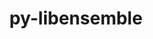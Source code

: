 ---
title: "py-libensemble"
layout: cache
categories: [package, develop]
meta: {"compilers": ["gcc@11.4.0", "intel-oneapi-compilers@2025.1.0"], "num_specs": 73, "num_specs_by_stack": {"e4s-neoverse-v2": 25, "e4s-oneapi": 24, "root": 73}, "oss": ["ubuntu22.04"], "platforms": ["linux"], "stacks": ["e4s-neoverse-v2", "e4s-oneapi", "root"], "targets": ["neoverse_v2", "x86_64_v3"], "versions": ["1.4.3", "1.5.0"]}
spec_details: [{"compiler": "intel-oneapi-compilers@2025.1.0", "hash": "27tywsjdxjkozl4q73zppic4jfs5ocab", "os": "ubuntu22.04", "platform": "linux", "size": "-", "stacks": ["e4s-oneapi", "root"], "target": "x86_64_v3", "variants": ["build_system=python_pip", "~deap", "+mpi", "~mpmath", "~nlopt", "~petsc4py", "~scipy", "~tasmanian"], "versions": ["1.4.3"]}, {"compiler": "gcc@11.4.0", "hash": "2enkr62l5t3syz4avlpo5j4wrew7zsc7", "os": "ubuntu22.04", "platform": "linux", "size": "-", "stacks": ["e4s-neoverse-v2", "root"], "target": "neoverse_v2", "variants": ["build_system=python_pip", "~deap", "+mpi", "~mpmath", "~nlopt", "~petsc4py", "~scipy", "~tasmanian"], "versions": ["1.5.0"]}, {"compiler": "intel-oneapi-compilers@2025.1.0", "hash": "2oad6su7mehng7ama2rcrgp5uui24wqv", "os": "ubuntu22.04", "platform": "linux", "size": "-", "stacks": ["e4s-oneapi", "root"], "target": "x86_64_v3", "variants": ["build_system=python_pip", "~deap", "+mpi", "~mpmath", "~nlopt", "~petsc4py", "~scipy", "~tasmanian"], "versions": ["1.5.0"]}, {"compiler": "gcc@11.4.0", "hash": "3ebpu4ybzjaz2mb457cqrelsskndssfh", "os": "ubuntu22.04", "platform": "linux", "size": "-", "stacks": ["e4s-neoverse-v2", "root"], "target": "neoverse_v2", "variants": ["build_system=python_pip", "~deap", "+mpi", "~mpmath", "~nlopt", "~petsc4py", "~scipy", "~tasmanian"], "versions": ["1.5.0"]}, {"compiler": "gcc@11.4.0", "hash": "3tnql3hf23bqozrreyupazhd63t6tnpb", "os": "ubuntu22.04", "platform": "linux", "size": "-", "stacks": ["e4s-neoverse-v2", "root"], "target": "neoverse_v2", "variants": ["build_system=python_pip", "~deap", "+mpi", "~mpmath", "~nlopt", "~petsc4py", "~scipy", "~tasmanian"], "versions": ["1.5.0"]}, {"compiler": "gcc@11.4.0", "hash": "44hfqyud3xu525h7nfbc7zby7jywzpkr", "os": "ubuntu22.04", "platform": "linux", "size": "-", "stacks": ["e4s-neoverse-v2", "root"], "target": "neoverse_v2", "variants": ["build_system=python_pip", "~deap", "+mpi", "~mpmath", "~nlopt", "~petsc4py", "~scipy", "~tasmanian"], "versions": ["1.5.0"]}, {"compiler": "gcc@11.4.0", "hash": "4adgq4axir26fwlatd4s22ikxdoguhzs", "os": "ubuntu22.04", "platform": "linux", "size": "-", "stacks": ["root"], "target": "x86_64_v3", "variants": ["build_system=python_pip", "~deap", "+mpi", "~mpmath", "~nlopt", "~petsc4py", "~scipy", "~tasmanian"], "versions": ["1.5.0"]}, {"compiler": "gcc@11.4.0", "hash": "4o4rg66fwcpsspsbupovg2s3zmppet7s", "os": "ubuntu22.04", "platform": "linux", "size": "-", "stacks": ["root"], "target": "x86_64_v3", "variants": ["build_system=python_pip", "~deap", "+mpi", "~mpmath", "~nlopt", "~petsc4py", "~scipy", "~tasmanian"], "versions": ["1.4.3"]}, {"compiler": "gcc@11.4.0", "hash": "55szdijxja3bwjdntqk6lugsqqunyj5x", "os": "ubuntu22.04", "platform": "linux", "size": "-", "stacks": ["e4s-neoverse-v2", "root"], "target": "neoverse_v2", "variants": ["build_system=python_pip", "~deap", "+mpi", "~mpmath", "~nlopt", "~petsc4py", "~scipy", "~tasmanian"], "versions": ["1.5.0"]}, {"compiler": "gcc@11.4.0", "hash": "5vmacoo5icanhozdknr4zu2eo2yym3rw", "os": "ubuntu22.04", "platform": "linux", "size": "-", "stacks": ["root"], "target": "x86_64_v3", "variants": ["build_system=python_pip", "~deap", "+mpi", "~mpmath", "~nlopt", "~petsc4py", "~scipy", "~tasmanian"], "versions": ["1.5.0"]}, {"compiler": "intel-oneapi-compilers@2025.1.0", "hash": "5zzghbtg7vx65vvb7j4luj2epy5bxs55", "os": "ubuntu22.04", "platform": "linux", "size": "-", "stacks": ["e4s-oneapi", "root"], "target": "x86_64_v3", "variants": ["build_system=python_pip", "~deap", "+mpi", "~mpmath", "~nlopt", "~petsc4py", "~scipy", "~tasmanian"], "versions": ["1.5.0"]}, {"compiler": "gcc@11.4.0", "hash": "6mo3p53rcely5eo7kq6lnnthqug3ltz3", "os": "ubuntu22.04", "platform": "linux", "size": "-", "stacks": ["e4s-neoverse-v2", "root"], "target": "neoverse_v2", "variants": ["build_system=python_pip", "~deap", "+mpi", "~mpmath", "~nlopt", "~petsc4py", "~scipy", "~tasmanian"], "versions": ["1.5.0"]}, {"compiler": "intel-oneapi-compilers@2025.1.0", "hash": "6t57geqeffepg2w33ejgmqznye4vubff", "os": "ubuntu22.04", "platform": "linux", "size": "-", "stacks": ["e4s-oneapi", "root"], "target": "x86_64_v3", "variants": ["build_system=python_pip", "~deap", "+mpi", "~mpmath", "~nlopt", "~petsc4py", "~scipy", "~tasmanian"], "versions": ["1.5.0"]}, {"compiler": "intel-oneapi-compilers@2025.1.0", "hash": "7mpiaxdqk6etol7kt6xoyoojxq4nsqci", "os": "ubuntu22.04", "platform": "linux", "size": "-", "stacks": ["e4s-oneapi", "root"], "target": "x86_64_v3", "variants": ["build_system=python_pip", "~deap", "+mpi", "~mpmath", "~nlopt", "~petsc4py", "~scipy", "~tasmanian"], "versions": ["1.5.0"]}, {"compiler": "gcc@11.4.0", "hash": "7vuyvjctbmrgchffv4iwuo6knh4jtprs", "os": "ubuntu22.04", "platform": "linux", "size": "-", "stacks": ["root"], "target": "x86_64_v3", "variants": ["build_system=python_pip", "~deap", "+mpi", "~mpmath", "~nlopt", "~petsc4py", "~scipy", "~tasmanian"], "versions": ["1.5.0"]}, {"compiler": "gcc@11.4.0", "hash": "adnvsbztontjfyc2kfuixs2x4pnovtmu", "os": "ubuntu22.04", "platform": "linux", "size": "-", "stacks": ["e4s-neoverse-v2", "root"], "target": "neoverse_v2", "variants": ["build_system=python_pip", "~deap", "+mpi", "~mpmath", "~nlopt", "~petsc4py", "~scipy", "~tasmanian"], "versions": ["1.5.0"]}, {"compiler": "intel-oneapi-compilers@2025.1.0", "hash": "ahtmj4w45mjao4v7mpdmlvvywjdl4o2w", "os": "ubuntu22.04", "platform": "linux", "size": "-", "stacks": ["e4s-oneapi", "root"], "target": "x86_64_v3", "variants": ["build_system=python_pip", "~deap", "+mpi", "~mpmath", "~nlopt", "~petsc4py", "~scipy", "~tasmanian"], "versions": ["1.5.0"]}, {"compiler": "gcc@11.4.0", "hash": "ahvcd27bnusczcignzt7dgghoiz3cs5s", "os": "ubuntu22.04", "platform": "linux", "size": "-", "stacks": ["e4s-neoverse-v2", "root"], "target": "neoverse_v2", "variants": ["build_system=python_pip", "~deap", "+mpi", "~mpmath", "~nlopt", "~petsc4py", "~scipy", "~tasmanian"], "versions": ["1.5.0"]}, {"compiler": "intel-oneapi-compilers@2025.1.0", "hash": "an7h34a3ylgmyurzzzeoqypib4n6fl4f", "os": "ubuntu22.04", "platform": "linux", "size": "-", "stacks": ["e4s-oneapi", "root"], "target": "x86_64_v3", "variants": ["build_system=python_pip", "~deap", "+mpi", "~mpmath", "~nlopt", "~petsc4py", "~scipy", "~tasmanian"], "versions": ["1.5.0"]}, {"compiler": "gcc@11.4.0", "hash": "c4xsoda6v3pww65e6xwnu7rbzeknwjpx", "os": "ubuntu22.04", "platform": "linux", "size": "-", "stacks": ["e4s-neoverse-v2", "root"], "target": "neoverse_v2", "variants": ["build_system=python_pip", "~deap", "+mpi", "~mpmath", "~nlopt", "~petsc4py", "~scipy", "~tasmanian"], "versions": ["1.5.0"]}, {"compiler": "gcc@11.4.0", "hash": "ckpjeyyheq4ztd3h2lhcumvg2tpyfvsb", "os": "ubuntu22.04", "platform": "linux", "size": "-", "stacks": ["root"], "target": "x86_64_v3", "variants": ["build_system=python_pip", "~deap", "+mpi", "~mpmath", "~nlopt", "~petsc4py", "~scipy", "~tasmanian"], "versions": ["1.5.0"]}, {"compiler": "gcc@11.4.0", "hash": "daqejrt7l6xprafuka7hoyfqq2ichzbk", "os": "ubuntu22.04", "platform": "linux", "size": "-", "stacks": ["root"], "target": "x86_64_v3", "variants": ["build_system=python_pip", "~deap", "+mpi", "~mpmath", "~nlopt", "~petsc4py", "~scipy", "~tasmanian"], "versions": ["1.5.0"]}, {"compiler": "gcc@11.4.0", "hash": "dups7fhpj2aoqs5gfr2ztpr24y3ec3br", "os": "ubuntu22.04", "platform": "linux", "size": "-", "stacks": ["e4s-neoverse-v2", "root"], "target": "neoverse_v2", "variants": ["build_system=python_pip", "~deap", "+mpi", "~mpmath", "~nlopt", "~petsc4py", "~scipy", "~tasmanian"], "versions": ["1.5.0"]}, {"compiler": "gcc@11.4.0", "hash": "e6aznyxovwqau6ufvzbmgndzal3ukv5a", "os": "ubuntu22.04", "platform": "linux", "size": "-", "stacks": ["e4s-neoverse-v2", "root"], "target": "neoverse_v2", "variants": ["build_system=python_pip", "~deap", "+mpi", "~mpmath", "~nlopt", "~petsc4py", "~scipy", "~tasmanian"], "versions": ["1.5.0"]}, {"compiler": "gcc@11.4.0", "hash": "evjjn2pxkitwvawyryds6ebaqoep3iq3", "os": "ubuntu22.04", "platform": "linux", "size": "-", "stacks": ["e4s-neoverse-v2", "root"], "target": "neoverse_v2", "variants": ["build_system=python_pip", "~deap", "+mpi", "~mpmath", "~nlopt", "~petsc4py", "~scipy", "~tasmanian"], "versions": ["1.5.0"]}, {"compiler": "intel-oneapi-compilers@2025.1.0", "hash": "ey3iepbowi44qkef32ad4lxkbi72q5gs", "os": "ubuntu22.04", "platform": "linux", "size": "-", "stacks": ["e4s-oneapi", "root"], "target": "x86_64_v3", "variants": ["build_system=python_pip", "~deap", "+mpi", "~mpmath", "~nlopt", "~petsc4py", "~scipy", "~tasmanian"], "versions": ["1.5.0"]}, {"compiler": "gcc@11.4.0", "hash": "frn5tjfjv2oai3b4clpprqpiijg5u5r6", "os": "ubuntu22.04", "platform": "linux", "size": "-", "stacks": ["root"], "target": "x86_64_v3", "variants": ["build_system=python_pip", "~deap", "+mpi", "~mpmath", "~nlopt", "~petsc4py", "~scipy", "~tasmanian"], "versions": ["1.5.0"]}, {"compiler": "intel-oneapi-compilers@2025.1.0", "hash": "fuzf5jbrnyvs2mzhg7ux45eifdsiledz", "os": "ubuntu22.04", "platform": "linux", "size": "-", "stacks": ["e4s-oneapi", "root"], "target": "x86_64_v3", "variants": ["build_system=python_pip", "~deap", "+mpi", "~mpmath", "~nlopt", "~petsc4py", "~scipy", "~tasmanian"], "versions": ["1.5.0"]}, {"compiler": "intel-oneapi-compilers@2025.1.0", "hash": "gjbw2xmqd2a47ghssdqpaebuc2tobbvt", "os": "ubuntu22.04", "platform": "linux", "size": "-", "stacks": ["e4s-oneapi", "root"], "target": "x86_64_v3", "variants": ["build_system=python_pip", "~deap", "+mpi", "~mpmath", "~nlopt", "~petsc4py", "~scipy", "~tasmanian"], "versions": ["1.5.0"]}, {"compiler": "intel-oneapi-compilers@2025.1.0", "hash": "gns5rbbd72kwfkdkvecl6j4z4y2asdvo", "os": "ubuntu22.04", "platform": "linux", "size": "-", "stacks": ["e4s-oneapi", "root"], "target": "x86_64_v3", "variants": ["build_system=python_pip", "~deap", "+mpi", "~mpmath", "~nlopt", "~petsc4py", "~scipy", "~tasmanian"], "versions": ["1.5.0"]}, {"compiler": "intel-oneapi-compilers@2025.1.0", "hash": "h4v277h4zj6wxgtkv6iwm6k54ykcuxr6", "os": "ubuntu22.04", "platform": "linux", "size": "-", "stacks": ["e4s-oneapi", "root"], "target": "x86_64_v3", "variants": ["build_system=python_pip", "~deap", "+mpi", "~mpmath", "~nlopt", "~petsc4py", "~scipy", "~tasmanian"], "versions": ["1.5.0"]}, {"compiler": "gcc@11.4.0", "hash": "hoyvx3b5ox2xnkfjdsrcdgehsgzq7czb", "os": "ubuntu22.04", "platform": "linux", "size": "-", "stacks": ["e4s-neoverse-v2", "root"], "target": "neoverse_v2", "variants": ["build_system=python_pip", "~deap", "+mpi", "~mpmath", "~nlopt", "~petsc4py", "~scipy", "~tasmanian"], "versions": ["1.5.0"]}, {"compiler": "intel-oneapi-compilers@2025.1.0", "hash": "i6ntsjg6qfuz57lj44qkcoulgw24jj4w", "os": "ubuntu22.04", "platform": "linux", "size": "-", "stacks": ["e4s-oneapi", "root"], "target": "x86_64_v3", "variants": ["build_system=python_pip", "~deap", "+mpi", "~mpmath", "~nlopt", "~petsc4py", "~scipy", "~tasmanian"], "versions": ["1.5.0"]}, {"compiler": "gcc@11.4.0", "hash": "imrvb2lpnsiq2w6u3munkqhdtqf3wowc", "os": "ubuntu22.04", "platform": "linux", "size": "-", "stacks": ["root"], "target": "x86_64_v3", "variants": ["build_system=python_pip", "~deap", "+mpi", "~mpmath", "~nlopt", "~petsc4py", "~scipy", "~tasmanian"], "versions": ["1.5.0"]}, {"compiler": "gcc@11.4.0", "hash": "iqjsgvvhwmw67frpco7ojyehr4urmjc4", "os": "ubuntu22.04", "platform": "linux", "size": "-", "stacks": ["e4s-neoverse-v2", "root"], "target": "neoverse_v2", "variants": ["build_system=python_pip", "~deap", "+mpi", "~mpmath", "~nlopt", "~petsc4py", "~scipy", "~tasmanian"], "versions": ["1.5.0"]}, {"compiler": "intel-oneapi-compilers@2025.1.0", "hash": "izkcccbtlildum36zkd24e2dwssggmr7", "os": "ubuntu22.04", "platform": "linux", "size": "-", "stacks": ["e4s-oneapi", "root"], "target": "x86_64_v3", "variants": ["build_system=python_pip", "~deap", "+mpi", "~mpmath", "~nlopt", "~petsc4py", "~scipy", "~tasmanian"], "versions": ["1.5.0"]}, {"compiler": "gcc@11.4.0", "hash": "k7lowjdnntwnyo54kxnp426ilx5ef5z3", "os": "ubuntu22.04", "platform": "linux", "size": "-", "stacks": ["root"], "target": "x86_64_v3", "variants": ["build_system=python_pip", "~deap", "+mpi", "~mpmath", "~nlopt", "~petsc4py", "~scipy", "~tasmanian"], "versions": ["1.5.0"]}, {"compiler": "gcc@11.4.0", "hash": "kcuq4ww4elhrq66pdw6bh6dfbpkq6nog", "os": "ubuntu22.04", "platform": "linux", "size": "-", "stacks": ["root"], "target": "x86_64_v3", "variants": ["build_system=python_pip", "~deap", "+mpi", "~mpmath", "~nlopt", "~petsc4py", "~scipy", "~tasmanian"], "versions": ["1.5.0"]}, {"compiler": "gcc@11.4.0", "hash": "kvjbweqgfop577v6t2fbyrfbp5vnrpzw", "os": "ubuntu22.04", "platform": "linux", "size": "-", "stacks": ["root"], "target": "x86_64_v3", "variants": ["build_system=python_pip", "~deap", "+mpi", "~mpmath", "~nlopt", "~petsc4py", "~scipy", "~tasmanian"], "versions": ["1.5.0"]}, {"compiler": "intel-oneapi-compilers@2025.1.0", "hash": "l3mpbbfruec44x4d5nyu4pkfsvwto6vt", "os": "ubuntu22.04", "platform": "linux", "size": "-", "stacks": ["e4s-oneapi", "root"], "target": "x86_64_v3", "variants": ["build_system=python_pip", "~deap", "+mpi", "~mpmath", "~nlopt", "~petsc4py", "~scipy", "~tasmanian"], "versions": ["1.5.0"]}, {"compiler": "intel-oneapi-compilers@2025.1.0", "hash": "lda5fl3xscyofvwgsfobgd66gcjdjix7", "os": "ubuntu22.04", "platform": "linux", "size": "-", "stacks": ["e4s-oneapi", "root"], "target": "x86_64_v3", "variants": ["build_system=python_pip", "~deap", "+mpi", "~mpmath", "~nlopt", "~petsc4py", "~scipy", "~tasmanian"], "versions": ["1.5.0"]}, {"compiler": "gcc@11.4.0", "hash": "lv6mcojzgsnnugh74uvkjgy7g3jbwl5c", "os": "ubuntu22.04", "platform": "linux", "size": "-", "stacks": ["root"], "target": "x86_64_v3", "variants": ["build_system=python_pip", "~deap", "+mpi", "~mpmath", "~nlopt", "~petsc4py", "~scipy", "~tasmanian"], "versions": ["1.5.0"]}, {"compiler": "intel-oneapi-compilers@2025.1.0", "hash": "lxsyuewzl4lsirkgink7i3agza6u4z2q", "os": "ubuntu22.04", "platform": "linux", "size": "-", "stacks": ["e4s-oneapi", "root"], "target": "x86_64_v3", "variants": ["build_system=python_pip", "~deap", "+mpi", "~mpmath", "~nlopt", "~petsc4py", "~scipy", "~tasmanian"], "versions": ["1.5.0"]}, {"compiler": "gcc@11.4.0", "hash": "lzwxukh22dyj54vy35erxz5lg7rif3za", "os": "ubuntu22.04", "platform": "linux", "size": "-", "stacks": ["e4s-neoverse-v2", "root"], "target": "neoverse_v2", "variants": ["build_system=python_pip", "~deap", "+mpi", "~mpmath", "~nlopt", "~petsc4py", "~scipy", "~tasmanian"], "versions": ["1.5.0"]}, {"compiler": "gcc@11.4.0", "hash": "m7nytpc3uoloxgvhy6ucav747glzqxvc", "os": "ubuntu22.04", "platform": "linux", "size": "-", "stacks": ["e4s-neoverse-v2", "root"], "target": "neoverse_v2", "variants": ["build_system=python_pip", "~deap", "+mpi", "~mpmath", "~nlopt", "~petsc4py", "~scipy", "~tasmanian"], "versions": ["1.5.0"]}, {"compiler": "gcc@11.4.0", "hash": "mcyajdvktpfrq3n4rquehm5w7zajmevc", "os": "ubuntu22.04", "platform": "linux", "size": "-", "stacks": ["root"], "target": "x86_64_v3", "variants": ["build_system=python_pip", "~deap", "+mpi", "~mpmath", "~nlopt", "~petsc4py", "~scipy", "~tasmanian"], "versions": ["1.5.0"]}, {"compiler": "gcc@11.4.0", "hash": "mlnkirtbjrxg5eymbmqmxyobe7gqesib", "os": "ubuntu22.04", "platform": "linux", "size": "-", "stacks": ["root"], "target": "x86_64_v3", "variants": ["build_system=python_pip", "~deap", "+mpi", "~mpmath", "~nlopt", "~petsc4py", "~scipy", "~tasmanian"], "versions": ["1.5.0"]}, {"compiler": "gcc@11.4.0", "hash": "nsgeg4knqx4r5wtnutu4qzjpje2wngwi", "os": "ubuntu22.04", "platform": "linux", "size": "-", "stacks": ["e4s-neoverse-v2", "root"], "target": "neoverse_v2", "variants": ["build_system=python_pip", "~deap", "+mpi", "~mpmath", "~nlopt", "~petsc4py", "~scipy", "~tasmanian"], "versions": ["1.5.0"]}, {"compiler": "gcc@11.4.0", "hash": "odd66q2jiw3rh3hkmsb2jkrughowf275", "os": "ubuntu22.04", "platform": "linux", "size": "-", "stacks": ["root"], "target": "x86_64_v3", "variants": ["build_system=python_pip", "~deap", "+mpi", "~mpmath", "~nlopt", "~petsc4py", "~scipy", "~tasmanian"], "versions": ["1.5.0"]}, {"compiler": "gcc@11.4.0", "hash": "pldsyqflxccy2jxguct5he5rzlbudx7q", "os": "ubuntu22.04", "platform": "linux", "size": "-", "stacks": ["e4s-neoverse-v2", "root"], "target": "neoverse_v2", "variants": ["build_system=python_pip", "~deap", "+mpi", "~mpmath", "~nlopt", "~petsc4py", "~scipy", "~tasmanian"], "versions": ["1.5.0"]}, {"compiler": "gcc@11.4.0", "hash": "ptigbmyum35syky462ytlbslffinsirp", "os": "ubuntu22.04", "platform": "linux", "size": "-", "stacks": ["root"], "target": "x86_64_v3", "variants": ["build_system=python_pip", "~deap", "+mpi", "~mpmath", "~nlopt", "~petsc4py", "~scipy", "~tasmanian"], "versions": ["1.5.0"]}, {"compiler": "gcc@11.4.0", "hash": "pv4ega6qqlbtvntf6ytt2ygyxgubkxlf", "os": "ubuntu22.04", "platform": "linux", "size": "-", "stacks": ["root"], "target": "x86_64_v3", "variants": ["build_system=python_pip", "~deap", "+mpi", "~mpmath", "~nlopt", "~petsc4py", "~scipy", "~tasmanian"], "versions": ["1.5.0"]}, {"compiler": "gcc@11.4.0", "hash": "qc4yusus5ug2qlg5k66ykqbennuhrpbv", "os": "ubuntu22.04", "platform": "linux", "size": "-", "stacks": ["e4s-neoverse-v2", "root"], "target": "neoverse_v2", "variants": ["build_system=python_pip", "~deap", "+mpi", "~mpmath", "~nlopt", "~petsc4py", "~scipy", "~tasmanian"], "versions": ["1.5.0"]}, {"compiler": "gcc@11.4.0", "hash": "qk6ksfdm7abesqe4zv6tefgm4m6wfnji", "os": "ubuntu22.04", "platform": "linux", "size": "-", "stacks": ["root"], "target": "x86_64_v3", "variants": ["build_system=python_pip", "~deap", "+mpi", "~mpmath", "~nlopt", "~petsc4py", "~scipy", "~tasmanian"], "versions": ["1.5.0"]}, {"compiler": "gcc@11.4.0", "hash": "quyf373jbw4zrjwnin74vhvig62sdh64", "os": "ubuntu22.04", "platform": "linux", "size": "-", "stacks": ["root"], "target": "x86_64_v3", "variants": ["build_system=python_pip", "~deap", "+mpi", "~mpmath", "~nlopt", "~petsc4py", "~scipy", "~tasmanian"], "versions": ["1.5.0"]}, {"compiler": "intel-oneapi-compilers@2025.1.0", "hash": "rhrbj3knr2e3qpdcdmmhyq355g76s3rg", "os": "ubuntu22.04", "platform": "linux", "size": "-", "stacks": ["e4s-oneapi", "root"], "target": "x86_64_v3", "variants": ["build_system=python_pip", "~deap", "+mpi", "~mpmath", "~nlopt", "~petsc4py", "~scipy", "~tasmanian"], "versions": ["1.5.0"]}, {"compiler": "intel-oneapi-compilers@2025.1.0", "hash": "rkheuvfuad4qyls3j7ruluss3pmxoyrn", "os": "ubuntu22.04", "platform": "linux", "size": "-", "stacks": ["e4s-oneapi", "root"], "target": "x86_64_v3", "variants": ["build_system=python_pip", "~deap", "+mpi", "~mpmath", "~nlopt", "~petsc4py", "~scipy", "~tasmanian"], "versions": ["1.5.0"]}, {"compiler": "gcc@11.4.0", "hash": "rqtvushbwlhdu6iv72k4343u62ulaytv", "os": "ubuntu22.04", "platform": "linux", "size": "-", "stacks": ["e4s-neoverse-v2", "root"], "target": "neoverse_v2", "variants": ["build_system=python_pip", "~deap", "+mpi", "~mpmath", "~nlopt", "~petsc4py", "~scipy", "~tasmanian"], "versions": ["1.5.0"]}, {"compiler": "gcc@11.4.0", "hash": "rw527ftzvg37356xutehsor5vnki3r3j", "os": "ubuntu22.04", "platform": "linux", "size": "-", "stacks": ["root"], "target": "x86_64_v3", "variants": ["build_system=python_pip", "~deap", "+mpi", "~mpmath", "~nlopt", "~petsc4py", "~scipy", "~tasmanian"], "versions": ["1.5.0"]}, {"compiler": "intel-oneapi-compilers@2025.1.0", "hash": "srluqafow64ainlzvk25pnk4mbtp7qls", "os": "ubuntu22.04", "platform": "linux", "size": "-", "stacks": ["e4s-oneapi", "root"], "target": "x86_64_v3", "variants": ["build_system=python_pip", "~deap", "+mpi", "~mpmath", "~nlopt", "~petsc4py", "~scipy", "~tasmanian"], "versions": ["1.5.0"]}, {"compiler": "intel-oneapi-compilers@2025.1.0", "hash": "t7xp6qskhnp7wx6asql5hgvlpou2nwc3", "os": "ubuntu22.04", "platform": "linux", "size": "-", "stacks": ["e4s-oneapi", "root"], "target": "x86_64_v3", "variants": ["build_system=python_pip", "~deap", "+mpi", "~mpmath", "~nlopt", "~petsc4py", "~scipy", "~tasmanian"], "versions": ["1.5.0"]}, {"compiler": "gcc@11.4.0", "hash": "u4ei3biu6asxfirgxp6zfbkhfmco76fv", "os": "ubuntu22.04", "platform": "linux", "size": "-", "stacks": ["e4s-neoverse-v2", "root"], "target": "neoverse_v2", "variants": ["build_system=python_pip", "~deap", "+mpi", "~mpmath", "~nlopt", "~petsc4py", "~scipy", "~tasmanian"], "versions": ["1.5.0"]}, {"compiler": "gcc@11.4.0", "hash": "uwa2ww5qqcd44ieobcw7mgzz7ue63xk7", "os": "ubuntu22.04", "platform": "linux", "size": "-", "stacks": ["e4s-neoverse-v2", "root"], "target": "neoverse_v2", "variants": ["build_system=python_pip", "~deap", "+mpi", "~mpmath", "~nlopt", "~petsc4py", "~scipy", "~tasmanian"], "versions": ["1.5.0"]}, {"compiler": "gcc@11.4.0", "hash": "v2fvylhdm3om4udkurzxnzxgho5aufgr", "os": "ubuntu22.04", "platform": "linux", "size": "-", "stacks": ["root"], "target": "x86_64_v3", "variants": ["build_system=python_pip", "~deap", "+mpi", "~mpmath", "~nlopt", "~petsc4py", "~scipy", "~tasmanian"], "versions": ["1.5.0"]}, {"compiler": "gcc@11.4.0", "hash": "v7o4x3dpvdkdxff7qwnl77krx67mv7js", "os": "ubuntu22.04", "platform": "linux", "size": "-", "stacks": ["e4s-neoverse-v2", "root"], "target": "neoverse_v2", "variants": ["build_system=python_pip", "~deap", "+mpi", "~mpmath", "~nlopt", "~petsc4py", "~scipy", "~tasmanian"], "versions": ["1.4.3"]}, {"compiler": "gcc@11.4.0", "hash": "vfc4z4ui2lgcwmknucv6cv5kykhxolbe", "os": "ubuntu22.04", "platform": "linux", "size": "-", "stacks": ["root"], "target": "x86_64_v3", "variants": ["build_system=python_pip", "~deap", "+mpi", "~mpmath", "~nlopt", "~petsc4py", "~scipy", "~tasmanian"], "versions": ["1.5.0"]}, {"compiler": "gcc@11.4.0", "hash": "wspksajfhxgryvowfm5o4c7fnnad6srn", "os": "ubuntu22.04", "platform": "linux", "size": "-", "stacks": ["e4s-neoverse-v2", "root"], "target": "neoverse_v2", "variants": ["build_system=python_pip", "~deap", "+mpi", "~mpmath", "~nlopt", "~petsc4py", "~scipy", "~tasmanian"], "versions": ["1.5.0"]}, {"compiler": "gcc@11.4.0", "hash": "wukqyfbrt5cyx7ob4uo2pasb3yhm4xf6", "os": "ubuntu22.04", "platform": "linux", "size": "-", "stacks": ["e4s-neoverse-v2", "root"], "target": "neoverse_v2", "variants": ["build_system=python_pip", "~deap", "+mpi", "~mpmath", "~nlopt", "~petsc4py", "~scipy", "~tasmanian"], "versions": ["1.5.0"]}, {"compiler": "intel-oneapi-compilers@2025.1.0", "hash": "xeneiy5g3qhvvxgxlt2kdjepgy5gcni2", "os": "ubuntu22.04", "platform": "linux", "size": "-", "stacks": ["e4s-oneapi", "root"], "target": "x86_64_v3", "variants": ["build_system=python_pip", "~deap", "+mpi", "~mpmath", "~nlopt", "~petsc4py", "~scipy", "~tasmanian"], "versions": ["1.5.0"]}, {"compiler": "gcc@11.4.0", "hash": "xxdgfl6p6syzjora44d27536ur4dxy36", "os": "ubuntu22.04", "platform": "linux", "size": "-", "stacks": ["root"], "target": "x86_64_v3", "variants": ["build_system=python_pip", "~deap", "+mpi", "~mpmath", "~nlopt", "~petsc4py", "~scipy", "~tasmanian"], "versions": ["1.5.0"]}, {"compiler": "intel-oneapi-compilers@2025.1.0", "hash": "ycu2gmitx5tfc54hcfvi3hbnc6zr3al6", "os": "ubuntu22.04", "platform": "linux", "size": "-", "stacks": ["e4s-oneapi", "root"], "target": "x86_64_v3", "variants": ["build_system=python_pip", "~deap", "+mpi", "~mpmath", "~nlopt", "~petsc4py", "~scipy", "~tasmanian"], "versions": ["1.5.0"]}, {"compiler": "gcc@11.4.0", "hash": "yz4qcefr77wuds3neahvq2skkmgcfbe4", "os": "ubuntu22.04", "platform": "linux", "size": "-", "stacks": ["root"], "target": "x86_64_v3", "variants": ["build_system=python_pip", "~deap", "+mpi", "~mpmath", "~nlopt", "~petsc4py", "~scipy", "~tasmanian"], "versions": ["1.5.0"]}, {"compiler": "intel-oneapi-compilers@2025.1.0", "hash": "z5b6wzhgtps6rtx4roicznzvtgoeqpt4", "os": "ubuntu22.04", "platform": "linux", "size": "-", "stacks": ["e4s-oneapi", "root"], "target": "x86_64_v3", "variants": ["build_system=python_pip", "~deap", "+mpi", "~mpmath", "~nlopt", "~petsc4py", "~scipy", "~tasmanian"], "versions": ["1.5.0"]}]
---